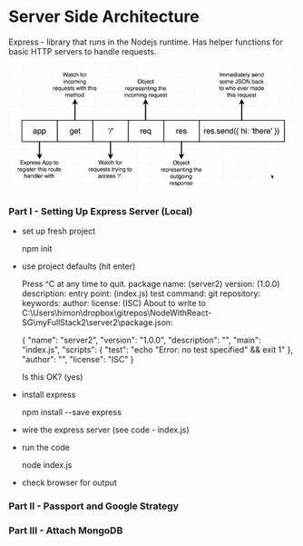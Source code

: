 # Server Side Architecture #
Express - library that runs in the Nodejs runtime.  Has helper functions for basic HTTP servers to handle requests.

![](img/httpRequestDiagram.jpg)

### Part I - Setting Up Express Server (Local) ###
- set up fresh project


	npm init

- use project defaults (hit enter)


	Press ^C at any time to quit.
	package name: (server2)
	version: (1.0.0)
	description:
	entry point: (index.js)
	test command:
	git repository:
	keywords:
	author:
	license: (ISC)
	About to write to C:\Users\himon\dropbox\gitrepos\NodeWithReact-SG\myFullStack2\server2\package.json:

	{
	  "name": "server2",
	  "version": "1.0.0",
	  "description": "",
	  "main": "index.js",
	  "scripts": {
	    "test": "echo \"Error: no test specified\" && exit 1"
	  },
	  "author": "",
	  "license": "ISC"
	}


	Is this OK? (yes)

- install express


	npm install --save express

- wire the express server (see code -  index.js)
- run the code


	node index.js

- check browser for output


### Part II - Passport and Google Strategy ###


### Part III - Attach MongoDB  ###
